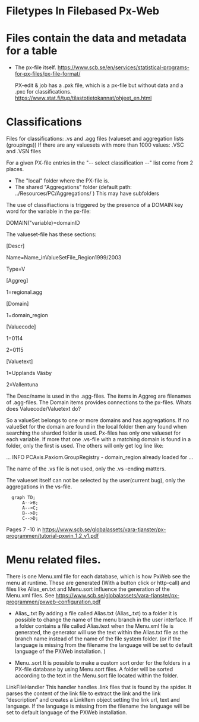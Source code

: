 # Filetypes In Filebased Px-Web 

# Files contain the data and metadata for a table
- The px-file itself. 
  https://www.scb.se/en/services/statistical-programs-for-px-files/px-file-format/
  
  PX-edit & job has a .pxk file, which is a px-file but without data and a .pxc for classifications.
  https://www.stat.fi/tup/tilastotietokannat/ohjeet_en.html
  

# Classifications
Files for classifications: .vs and .agg files  (valueset  and aggregation lists (groupings))
   If there are any valuesets with more than 1000 values: .VSC and .VSN files

For a given PX-file entries in the "-- select classification --" list come from 2 places.
- The "local" folder where the PX-file is. 
- The shared "Aggregations" folder (default path:  ../Resources/PC/Aggregations/ ) This may have subfolders

The use of classifiactions is triggered by the presence of a DOMAIN key word for the variable in the px-file:

DOMAIN("variable)=domainID

The valueset-file has  these sections:

[Descr]

Name=Name_inValueSetFile_Region1999/2003

Type=V

[Aggreg]

1=regional.agg

[Domain]

1=domain_region

[Valuecode]

1=0114

2=0115

[Valuetext]

1=Upplands Väsby

2=Vallentuna


The Desc/name is used in the .agg-files. The items in Aggreg are filenames of .agg-files. The Domain items provides connections to the px-files. Whats does Valuecode/Valuetext do?


So a valueSet belongs to one or more domains and has aggregations. If no valueSet for the domain are found in the local folder then any found when searching the sharded folder is used. Px-files has only one valueset for each variable. If more that one .vs-file with a matching domain is found in a folder, only the first is used. The others will only get log line like: 

... INFO  PCAxis.Paxiom.GroupRegistry - domain_region already loaded for ...

The name of the .vs file is not used, only the .vs -ending matters.

The valueset itself can not be selected by the user(current bug), only the aggregations in the vs-file.  
  
```mermaid
  graph TD;
      A-->B;
      A-->C;
      B-->D;
      C-->D;
```
 

Pages 7 -10 in https://www.scb.se/globalassets/vara-tjanster/px-programmen/tutorial-pxwin_1.2_v1.pdf
  
  
# Menu related files. 
There is one Menu.xml file for each database, which is how PxWeb see the menu at runtime. 
These are generated (With a button click or http-call) and files like Alias_en.txt and Menu.sort influence the generation of the Menu.xml files. See  https://www.scb.se/globalassets/vara-tjanster/px-programmen/pxweb-configuration.pdf
- Alias_<LANG>.txt
By adding a file called Alias.txt (Alias_<LANG>.txt) to a folder it is
possible to change the name of the menu branch in the user interface.
If a folder contains a file called Alias.text when the Menu.xml file is
generated, the generator will use the text within the Alias.txt file as the
branch name instead of the name of the file system folder. 
(or if the language is missing from the filename the language will be set to default language of the PXWeb
installation. )

- Menu.<LANG>.sort
It is possible to make a custom sort order for the folders in a PX-file
database by using Menu.sort files. A folder will be sorted according to
the text in the Menu.sort file located within the folder.


LinkFileHandler
This handler handles .link files that is found by the spider. It parses the content of the link file to
extract the link and the link “description” and creates a LinkItem object setting the link url, text
and language. If the language is missing from the filename the language will be set to default
language of the PXWeb installation.
   
  
  
